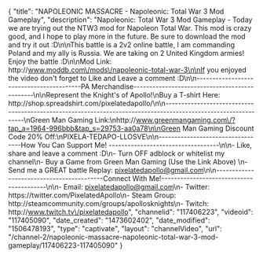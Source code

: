 {
    "title": "NAPOLEONIC MASSACRE - Napoleonic: Total War 3 Mod Gameplay",
    "description": "Napoleonic: Total War 3 Mod Gameplay - Today we are trying out the NTW3 mod for Napoleon Total War.  This mod is crazy good, and I hope to play more in the future.  Be sure to download the mod and try it out :D\n\nThis battle is a 2v2 online battle, I am commanding Poland and my ally is Russia.  We are taking on 2 United Kingdom armies!  Enjoy the battle :D\n\nMod Link: http:\/\/www.moddb.com\/mods\/napoleonic-total-war-3\n\nIf you enjoyed the video don't forget to Like and Leave a comment :D\n\n-----------------------------------------PA Merchandise----------------------------------------------\n\nRepresent the Knight's of Apollo!\nBuy a T-shirt Here: http:\/\/shop.spreadshirt.com\/pixelatedapollo\/\n\n---------------------------------------------------------------------------------------------------------------\nGreen Man Gaming Link:\nhttp:\/\/www.greenmangaming.com\/?tap_a=1964-996bbb&tap_s=29753-aa0a78\n\nGreen Man Gaming Discount Code 20% Off:\nPIXELA-TEDAPO-LLOSVE\n\n----------------------------------How You Can Support Me! -----------------------------------\n\n- Like, share and leave a comment :D\n- Turn OFF adblock or whitelist my channel\n- Buy a Game from Green Man Gaming (Use the Link Above) \n- Send me a GREAT battle Replay: pixelatedapollo@gmail.com\n\n------------------------------------------Connect With Me!-----------------------------------------\n\n- Email: pixelatedapollo@gmail.com\n- Twitter: https:\/\/twitter.com\/PixelatedApollo\n- Steam Group:  http:\/\/steamcommunity.com\/groups\/apollosknights\n- Twitch: http:\/\/www.twitch.tv\/pixelatedapollo",
    "channelid": "117406223",
    "videoid": "117405090",
    "date_created": "1473602402",
    "date_modified": "1506478193",
    "type": "captivate",
    "layout": "channelVideo",
    "url": "\/channel-2\/napoleonic-massacre-napoleonic-total-war-3-mod-gameplay\/117406223-117405090"
}